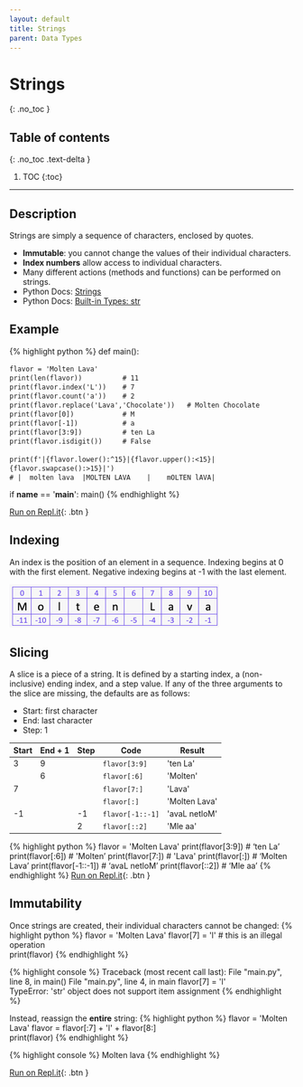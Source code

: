 ```yaml
---
layout: default
title: Strings
parent: Data Types
---
```

# Strings
{: .no_toc }
## Table of contents
{: .no_toc .text-delta }

1. TOC
{:toc}

---

## Description
Strings are simply a sequence of characters, enclosed by quotes. 
- **Immutable**: you cannot change the values of their individual characters.
- **Index numbers** allow access to individual characters. 
- Many different actions (methods and functions) can be performed on strings. 
- Python Docs: [Strings](https://docs.python.org/3/tutorial/introduction.html#strings)
- Python Docs: [Built-in Types: str](https://docs.python.org/3/library/stdtypes.html#text-sequence-type-str)

## Example

{% highlight python %}
def main():
    
    flavor = 'Molten Lava'
    print(len(flavor))          # 11
    print(flavor.index('L'))    # 7
    print(flavor.count('a'))    # 2
    print(flavor.replace('Lava','Chocolate'))   # Molten Chocolate
    print(flavor[0])            # M
    print(flavor[-1])           # a
    print(flavor[3:9])          # ten La
    print(flavor.isdigit())     # False
    
    print(f'|{flavor.lower():^15}|{flavor.upper():<15}|{flavor.swapcase():>15}|')
    # |  molten lava  |MOLTEN LAVA    |    mOLTEN lAVA|

if __name__ == '__main__':
    main()
{% endhighlight %}

[Run on Repl.it](https://repl.it/@bianca_ruiz/strings#main.py){: .btn }

## Indexing
An index is the position of an element in a sequence. Indexing begins at 0 with the first element. Negative indexing begins at -1 with the last element. 

![](/assets/string-index.png)

## Slicing
A slice is a piece of a string. It is defined by a starting index, a (non-inclusive) ending index, and a step value. If any of the three arguments to the slice are missing, the defaults are as follows:
- Start: first character
- End: last character
- Step: 1 

| Start | End + 1 | Step | Code                 | Result        |
|-------|---------|------|----------------------|---------------|
| 3     | 9       |      | ```flavor[3:9]```    | 'ten La'      |
|       | 6       |      | ```flavor[:6]```     | 'Molten'      |
| 7     |         |      | ```flavor[7:]```     | 'Lava'        |
|       |         |      | ```flavor[:]```      | 'Molten Lava' |
| -1    |         | -1   | ```flavor[-1::-1]``` | 'avaL netloM' |
|       |         | 2    | ```flavor[::2]```    | 'Mle aa'      |      

{% highlight python %}
flavor = 'Molten Lava'
print(flavor[3:9])          # ‘ten La’ 
print(flavor[:6])           # 'Molten’
print(flavor[7:])           # 'Lava'
print(flavor[:])            # ‘Molten Lava’
print(flavor[-1::-1])       # ‘avaL netloM’
print(flavor[::2])          # ‘Mle aa’
{% endhighlight %}
[Run on Repl.it](https://repl.it/@bianca_ruiz/string-slicing#main.py){: .btn }

## Immutability
Once strings are created, their individual characters cannot be changed: 
{% highlight python %}
flavor = 'Molten Lava'
flavor[7] = 'l'   # this is an illegal operation  
print(flavor)
{% endhighlight %}

{% highlight console %}
Traceback (most recent call last):
  File "main.py", line 8, in <module>
    main()
  File "main.py", line 4, in main
    flavor[7] = 'l'     
TypeError: 'str' object does not support item assignment
{% endhighlight %}

Instead, reassign the **entire** string:
{% highlight python %}
flavor = 'Molten Lava'
flavor = flavor[:7] + 'l' + flavor[8:]     
print(flavor)
{% endhighlight %}

{% highlight console %}
Molten lava
{% endhighlight %}

[Run on Repl.it](https://repl.it/@bianca_ruiz/string-immutability#main.py){: .btn }
